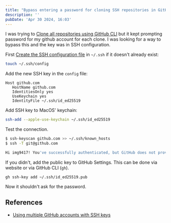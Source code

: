 ```yaml
---
title: "Bypass entering a password for cloning SSH repositories in GitHub"
description: ''
pubDate: 'Apr 30 2024, 16:03'
---
```


I was trying to [Clone all repositories using GitHub CLI](/notes/clone_all_repositories_using_github_cli) but it kept prompting password for my github account for each clone. I was looking for a way to bypass this and the key was in SSH configuration.

First [Create the SSH configuration file](/notes/create_the_ssh_configuration_file) in `~/.ssh` if it doesn't already exist:
```sh
touch ~/.ssh/config
```

Add the new SSH key in the `config` file:
```text
Host github.com
   HostName github.com
   IdentitiesOnly yes
   UseKeychain yes
   IdentityFile ~/.ssh/id_ed25519
```

Add SSH key to MacOS' keychain:
```sh
ssh-add --apple-use-keychain ~/.ssh/id_ed25519
```

Test the connection.
```sh
$ ssh-keyscan github.com >> ~/.ssh/known_hosts
$ ssh -T git@github.com

Hi img9417! You've successfully authenticated, but GitHub does not provide shell access.
```

If you didn't, add the public key to GitHub Settings. This can be done via website or via GitHub CLI (`gh`).

```shell
gh ssh-key add ~/.ssh/id_ed25519.pub
```

Now it shouldn't ask for the password.


## References
- [Using multiple GitHub accounts with SSH keys](https://gist.github.com/oanhnn/80a89405ab9023894df7)